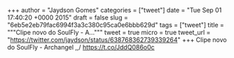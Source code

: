 
+++
author = "Jaydson Gomes"
categories = ["tweet"]
date = "Tue Sep 01 17:40:20 +0000 2015"
draft = false
slug = "6eb5e2eb79fac6994f3a3c380c95ca0e6bbb629d"
tags = ["tweet"]
title = """Clipe novo do SoulFly - A..."""
tweet = true
micro = true
tweet_url = "https://twitter.com/jaydson/status/638768362739339264"
+++
Clipe novo do SoulFly - Archangel \,,/ https://t.co/JddQ086o0c
